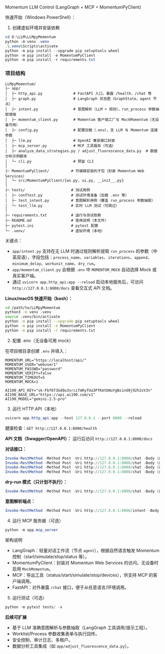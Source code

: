 Momentum LLM Control (LangGraph + MCP + MomentumPyClient)

快速开始（Windows PowerShell）：

1) 创建虚拟环境并安装依赖

```powershell
cd D:\LLM\LLMpyMomentum
python -m venv .venv
.\.venv\Scripts\activate
python -m pip install --upgrade pip setuptools wheel
python -m pip install -e MomentumPyClient
python -m pip install -r requirements.txt
```

### 项目结构

```
LLMpyMomentum/
├─ app/
│  ├─ http_api.py              # FastAPI 入口，暴露 /health、/chat 等
│  ├─ graph.py                 # LangGraph 状态图（GraphState、agent 节点）
│  ├─ intent.py                # 意图解析（LLM + 规则），run_process 参数抽取增强
│  ├─ momentum_client.py       # Momentum 客户端工厂与 MockMomentum（无设备可用）
│  ├─ config.py                # 配置加载（.env），含 LLM 与 Momentum 连接参数
│  ├─ llm.py                   # OpenAI 兼容接口封装
│  ├─ mcp_server.py            # MCP 工具服务（可选）
│  ├─ analyze_data_strategies.py / adjust_fluorescence_data.py  # 数据分析示例脚本
│  └─ cli.py                   # 预留 CLI
│
├─ MomentumPyClient/          # 可编辑安装的子包（封装 Momentum Web Services）
│  └─ src/MomentumPyClient/{ws.py, ui.py, __init__.py}
│
├─ tests/                     # 测试用例
│  ├─ conftest.py             # 测试环境准备（加载 .env 等）
│  ├─ test_intent.py          # 意图解析用例（覆盖 run_process 参数抽取）
│  └─ test_llm.py             # 实时 LLM 测试（可跳过）
│
├─ requirements.txt           # 运行与测试依赖
├─ README.md                  # 使用说明（本文件）
├─ pytest.ini                 # pytest 配置
└─ .venv/                     # 虚拟环境（本地）
```

关键点：
- `app/intent.py` 支持在无 LLM 时通过规则解析提取 `run_process` 的参数（中英双语），字段包括：`process_name`、`variables`、`iterations`、`append`、`minimum_delay`、`workunit_name`、`dry_run`。
- `app/momentum_client.py` 会根据 `.env` 中 `MOMENTUM_MOCK` 自动选择 Mock 或真实客户端。
- 通过 `uvicorn app.http_api:app --reload` 启动本地服务后，可访问 `http://127.0.0.1:8000/docs` 查看交互式 API 文档。

**Linux/macOS 快速开始（bash）：**

```bash
cd /path/to/LLMpyMomentum
python3 -m venv .venv
source .venv/bin/activate
python -m pip install --upgrade pip setuptools wheel
python -m pip install -e MomentumPyClient
python -m pip install -r requirements.txt
```

2) 配置 .env（无设备可用 mock）

在项目根目录创建 `.env` 并填入：

```
MOMENTUM_URL="https://localhost/api/"
MOMENTUM_USER="webuser1"
MOMENTUM_PASSWD="password"
MOMENTUM_VERIFY=false
MOMENTUM_TIMEOUT=5
MOMENTUM_MOCK=1

AI190_API_KEY="sk-Fbf6T3Gd8o3srcifmRyfUa3PfKmtbNuYgNzind0j92h2sV3n"
AI190_BASE_URL="https://api.ai190.com/v1"
AI190_MODEL="gemini-2.5-pro"
```

3) 运行 HTTP API（本地）

```powershell
uvicorn app.http_api:app --host 127.0.0.1 --port 8000 --reload
```

健康检查：`GET http://127.0.0.1:8000/health`

**API 文档（Swagger/OpenAPI）：**
运行后访问 `http://127.0.0.1:8000/docs`

**对话接口：**

```powershell
Invoke-RestMethod -Method Post -Uri http://127.0.0.1:8000/chat -Body (@{text='start system'} | ConvertTo-Json) -ContentType 'application/json'
Invoke-RestMethod -Method Post -Uri http://127.0.0.1:8000/chat -Body (@{text='status'} | ConvertTo-Json) -ContentType 'application/json'
Invoke-RestMethod -Method Post -Uri http://127.0.0.1:8000/chat -Body (@{text='仿真启动'} | ConvertTo-Json) -ContentType 'application/json'
Invoke-RestMethod -Method Post -Uri http://127.0.0.1:8000/chat -Body (@{text='show devices'} | ConvertTo-Json) -ContentType 'application/json'
```

**dry-run 模式（只计划不执行）：**

```powershell
Invoke-RestMethod -Method Post -Uri http://127.0.0.1:8000/chat -Body (@{text='run process X'; dry_run=$true} | ConvertTo-Json) -ContentType 'application/json'
```

**意图解析端点：**

```powershell
Invoke-RestMethod -Method Post -Uri http://127.0.0.1:8000/intent -Body (@{text='运行进程 Alpha variables: a=1;b=2'} | ConvertTo-Json) -ContentType 'application/json'
```

4) 运行 MCP 服务器（可选）

```powershell
python -m app.mcp_server
```

架构说明

- LangGraph：轻量对话工作流（节点 `agent`），根据自然语言触发 Momentum 控制（start/simulate/stop/status 等）。
- MomentumPyClient：封装对 Momentum Web Services 的访问。无设备时启用 `MockMomentum`。
- MCP：导出工具（status/start/simulate/stop/devices），供支持 MCP 的客户端调用。
- FastAPI：对外暴露 `/chat` 接口，便于从任意语言/环境调用。

5) 运行测试（可选）

```powershell
python -m pytest tests/ -v
```

**后续可扩展**

- 基于 LLM 准确意图解析与参数抽取（LangGraph 工具调用/提示工程）。
- Worklist/Process 参数收集表单与执行回传。
- 安全控制、审计日志、多租户。
- 数据分析工具集成（如 `app/adjust_fluorescence_data.py`）。

